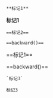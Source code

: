 
```
**标记1**
```
**标记1**

```
==标记2==

==backward()==

```
==标记1==

==backward()==

```
`标记3`
```
`标记3`
